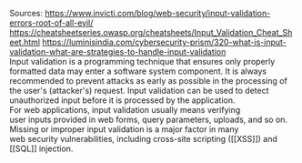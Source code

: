 Sources:
https://www.invicti.com/blog/web-security/input-validation-errors-root-of-all-evil/
https://cheatsheetseries.owasp.org/cheatsheets/Input_Validation_Cheat_Sheet.html
https://luminisindia.com/cybersecurity-prism/320-what-is-input-validation-what-are-strategies-to-handle-input-validation
\
Input validation is a programming technique that ensures only properly formatted data may enter a software system component. It is always recommended to prevent attacks as early as possible in the processing of the user's (attacker's) request. Input validation can be used to detect unauthorized input before it is processed by the application.
\
For web applications, input validation usually means verifying user inputs provided in web forms, query parameters, uploads, and so on. Missing or improper input validation is a major factor in many web security vulnerabilities, including cross-site scripting ([[XSS]]) and [[SQL]] injection.
